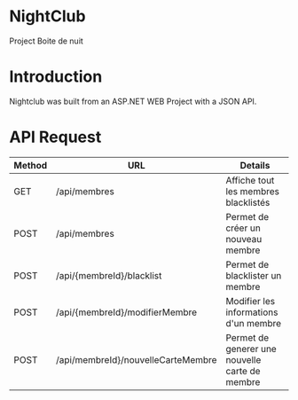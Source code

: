 # NightClub
Project Boite de nuit
# Introduction

Nightclub was built from an ASP.NET WEB Project with a JSON API.

# API Request 

Method | URL | Details
----|-------------------- | -------------------------
GET| /api/membres | Affiche tout les membres blacklistés
POST| /api/membres | Permet de créer un nouveau membre
POST| /api/{membreId}/blacklist| Permet de blacklister un membre
POST| /api/{membreId}/modifierMembre| Modifier les informations d'un membre
POST| /api/membreId}/nouvelleCarteMembre| Permet de generer une nouvelle carte de membre


